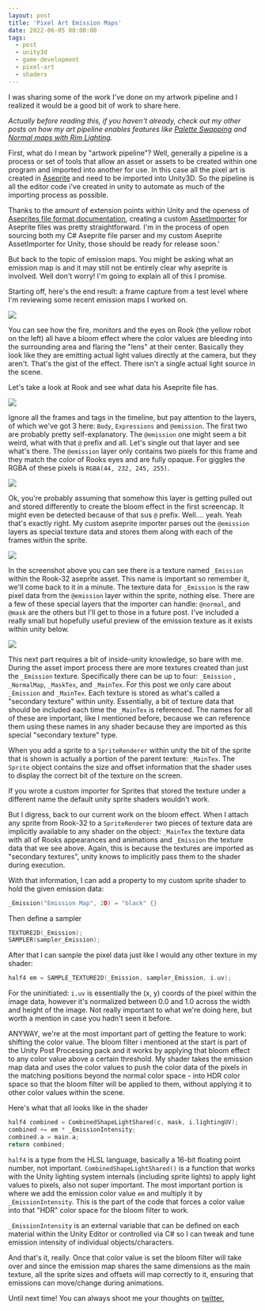 ```yaml
---
layout: post
title: 'Pixel Art Emission Maps'
date: 2022-06-05 00:00:00
tags:
  - post
  - unity3d
  - game-development
  - pixel-art
  - shaders
---
```


I was sharing some of the work I've done on my artwork pipeline and I realized it would be a good bit of work to share here.

_Actually before reading this, if you haven't already, check out my other posts on how my art pipeline enables features like [Palette Swapping](/post/Palette-swapping/) and [Normal maps with Rim Lighting](/post/Pipeline-update-Normal-maps-and-rim-lighting-masks-for-sprites/)._

First, what do I mean by "artwork pipeline"? Well, generally a pipeline is a process or set of tools that allow an asset or assets to be created within one program and imported into another for use. In this case all the pixel art is created in [Aseprite](https://www.aseprite.org/) and need to be imported into Unity3D. So the pipeline is all the editor code i've created in unity to automate as much of the importing process as possible.

Thanks to the amount of extension points within Unity and the openess of [Aseprites file format documentation](https://github.com/aseprite/aseprite/blob/main/docs/ase-file-specs.md), creating a custom [AssetImporter](https://docs.unity3d.com/ScriptReference/AssetPostprocessor.html) for Aseprite files was pretty straightforward. I'm in the process of open sourcing both my C# Aseprite file parser and my custom Aseprite AssetImporter for Unity, those should be ready for release soon.'

But back to the topic of emission maps. You might be asking what an emission map is and it may still not be entirely clear why aseprite is involved. Well don't worry! I'm going to explain all of this I promise.

Starting off, here's the end result: a frame capture from a test level where I'm reviewing some recent emission maps I worked on.

<img src="/aseprite-emission-maps/final.png" />

You can see how the fire, monitors and the eyes on Rook (the yellow robot on the left) all have a bloom effect where the color values are bleeding into the surrounding area and flaring the "lens" at their center. Basically they look like they are emitting actual light values directly at the camera, but they aren't. That's the gist of the effect. There isn't a single actual light source in the scene.

Let's take a look at Rook and see what data his Aseprite file has.

<img src="/aseprite-emission-maps/sprite-source.png" />

Ignore all the frames and tags in the timeline, but pay attention to the layers, of which we've got 3 here: `Body`, `Expressions` and `@emission`. The first two are probably pretty self-explanatory. The `@emission` one might seem a bit weird, what with that `@` prefix and all. Let's single out that layer and see what's there. The `@emission` layer only contains two pixels for this frame and they match the color of Rooks eyes and are fully opaque. For giggles the RGBA of these pixels is `RGBA(44, 232, 245, 255)`.

<img src="/aseprite-emission-maps/map-source.png" />

Ok, you're probably assuming that somehow this layer is getting pulled out and stored differently to create the bloom effect in the first screencap. It might even be detected because of that sus `@` prefix. Well.... yeah. Yeah that's exactly right. My custom aseprite importer parses out the `@emission` layers as special texture data and stores them along with each of the frames within the sprite.

<img src="/aseprite-emission-maps/import.png" />

In the screenshot above you can see there is a texture named `_Emission` within the Rook-32 aseprite asset. This name is important so remember it, we'll come back to it in a minute. The texture data for `_Emission` is the raw pixel data from the `@emission` layer within the sprite, nothing else. There are a few of these special layers that the importer can handle: `@normal`, and `@mask` are the others but I'll get to those in a future post. I've included a really small but hopefully useful preview of the emission texture as it exists within unity below.

<img src="/aseprite-emission-maps/map.png" />

This next part requires a bit of inside-unity knowledge, so bare with me. During the asset import process there are more textures created than just the `_Emission` texture. Specifically there can be up to four: `_Emission` , `_NormalMap`, `_MaskTex`, and `_MainTex`. For this post we only care about `_Emission` and `_MainTex`. Each texture is stored as what's called a "secondary texture" within unity. Essentially, a bit of texture data that should be included each time the `_MainTex` is referenced. The names for all of these are important, like I mentioned before, because we can reference them using these names in any shader because they are imported as this special "secondary texture" type.

When you add a sprite to a `SpriteRenderer` within unity the bit of the sprite that is shown is actually a portion of the parent texture: `_MainTex`. The `Sprite` object contains the size and offset information that the shader uses to display the correct bit of the texture on the screen.

If you wrote a custom importer for Sprites that stored the texture under a different name the default unity sprite shaders wouldn't work.

But I digress, back to our current work on the bloom effect. When I attach any sprite from Rook-32 to a `SpriteRenderer` two pieces of texture data are implicitly available to any shader on the object: `_MainTex` the texture data with all of Rooks appearances and animations and `_Emission` the texture data that we see above. Again, this is because the textures are imported as "secondary textures", unity knows to implicitly pass them to the shader during execution.

With that information, I can add a property to my custom sprite shader to hold the given emission data:

```c
_Emission("Emission Map", 2D) = "black" {}
```

Then define a sampler

```c
TEXTURE2D(_Emission);
SAMPLER(sampler_Emission);
```

After that I can sample the pixel data just like I would any other texture in my shader:

```c
half4 em = SAMPLE_TEXTURE2D(_Emission, sampler_Emission, i.uv);
```

For the uninitiated: `i.uv` is essentially the (x, y) coords of the pixel within the image data, however it's normalized between 0.0 and 1.0 across the width and height of the image. Not really important to what we're doing here, but worth a mention in case you hadn't seen it before.

ANYWAY, we're at the most important part of getting the feature to work: shifting the color value. The bloom filter i mentioned at the start is part of the Unity Post Processing pack and it works by applying that bloom effect to any color value above a certain threshold. My shader takes the emission map data and uses the color values to push the color data of the pixels in the matching positions beyond the normal color space - into HDR color space so that the bloom filter will be applied to them, without applying it to other color values within the scene.

Here's what that all looks like in the shader

```c
half4 combined = CombinedShapeLightShared(c, mask, i.lightingUV);
combined += em * _EmissionIntensity;
combined.a = main.a;
return combined;
```

`half4` is a type from the HLSL language, basically a 16-bit floating point number, not important. `CombinedShapeLightShared()` is a function that works with the Unity lighting system internals (including sprite lights) to apply light values to pixels, also not super important. The most important portion is where we add the emission color value `em` and multiply it by `_EmissionIntensity`. This is the part of the code that forces a color value into that "HDR" color space for the bloom filter to work.

`_EmissionIntensity` is an external variable that can be defined on each material within the Unity Editor or controlled via C# so I can tweak and tune emission intensity of individual objects/characters.

And that's it, really. Once that color value is set the bloom filter will take over and since the emission map shares the same dimensions as the main texture, all the sprite sizes and offsets will map correctly to it, ensuring that emissions can move/change during animations.

Until next time! You can always shoot me your thoughts on [twitter.](https://www.twitter.com/codeimpossible)
